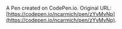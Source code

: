 # 

A Pen created on CodePen.io. Original URL: [https://codepen.io/ncarmich/pen/zYvMvNp](https://codepen.io/ncarmich/pen/zYvMvNp).


